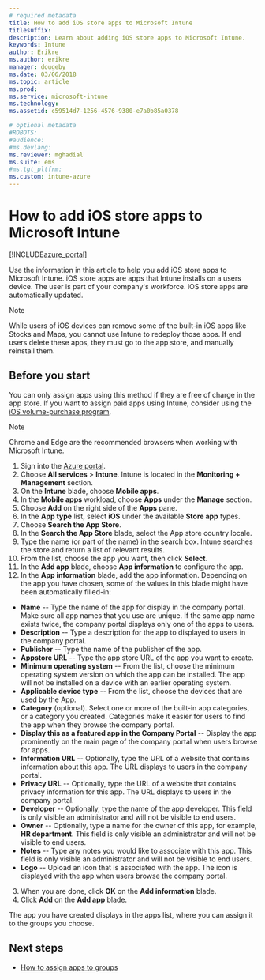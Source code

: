 ```yaml
---
# required metadata
title: How to add iOS store apps to Microsoft Intune
titlesuffix:
description: Learn about adding iOS store apps to Microsoft Intune.
keywords: Intune
author: Erikre
ms.author: erikre
manager: dougeby
ms.date: 03/06/2018
ms.topic: article
ms.prod:
ms.service: microsoft-intune
ms.technology:
ms.assetid: c59514d7-1256-4576-9380-e7a0b85a0378

# optional metadata
#ROBOTS:
#audience:
#ms.devlang:
ms.reviewer: mghadial
ms.suite: ems
#ms.tgt_pltfrm:
ms.custom: intune-azure
---
```


# How to add iOS store apps to Microsoft Intune

[!INCLUDE[azure_portal](./includes/azure_portal.md)]


Use the information in this article to help you add iOS store apps to Microsoft Intune. iOS store apps are apps that Intune installs on a users device. The user is part of your company's workforce. iOS store apps are automatically updated.

>[!NOTE]
>While users of iOS devices can remove some of the built-in iOS apps like Stocks and Maps, you cannot use Intune to redeploy those apps. If end users delete these apps, they must go to the app store, and manually reinstall them.

## Before you start

You can only assign apps using this method if they are free of charge in the app store. If you want to assign paid apps using Intune, consider using the [iOS volume-purchase program](vpp-apps-ios.md).

>[!NOTE]
>Chrome and Edge are the recommended browsers when working with Microsoft Intune.

1. Sign into the [Azure portal](https://portal.azure.com).
2. Choose **All services** > **Intune**. Intune is located in the **Monitoring + Management** section.
3. On the **Intune** blade, choose **Mobile apps**.
4. In the **Mobile apps** workload, choose **Apps** under the **Manage** section.
5. Choose **Add** on the right side of the **Apps** pane.
6. In the **App type** list, select **iOS** under the available **Store app** types.
7. Choose **Search the App Store**.
8. In the **Search the App Store** blade, select the App store country locale.
9. Type the name (or part of the name) in the search box. Intune searches the store and return a list of relevant results.
10. From the list, choose the app you want, then click **Select**.
11. In the **Add app** blade, choose **App information** to configure the app.
12. In the **App information** blade, add the app information. Depending on the app you have chosen, some of the values in this blade might have been automatically filled-in:
- **Name** -- Type the name of the app for display in the company portal. Make sure all app names that you use are unique. If the same app name exists twice, the company portal displays only one of the apps to users.
- **Description** -- Type a description for the app to displayed to users in the company portal.
- **Publisher** -- Type the name of the publisher of the app.
- **Appstore URL** -- Type the app store URL of the app you want to create.
- **Minimum operating system** -- From the list, choose the minimum operating system version on which the app can be installed. The app will not be installed on a device with an earlier operating system.
- **Applicable device type** -- From the list, choose the devices that are used by the App.
- **Category** (optional). Select one or more of the built-in app categories, or a category you created. Categories make it easier for users to find the app when they browse the company portal.
- **Display this as a featured app in the Company Portal** -- Display the app prominently on the main page of the company portal when users browse for apps.
- **Information URL** -- Optionally, type the URL of a website that contains information about this app. The URL displays to users in the company portal.
- **Privacy URL** -- Optionally, type the URL of a website that contains privacy information for this app. The URL displays to users in the company portal.
- **Developer** -- Optionally, type the name of the app developer. This field is only visible an administrator and will not be visible to end users.
- **Owner** -- Optionally, type a name for the owner of this app, for example, **HR department**.  This field is only visible an administrator and will not be visible to end users.
- **Notes** -- Type any notes you would like to associate with this app. This field is only visible an administrator and will not be visible to end users.
- **Logo** -- Upload an icon that is associated with the app. The icon is displayed with the app when users browse the company portal.
3. When you are done, click **OK** on the **Add information** blade.
4. Click **Add** on the **Add app** blade.

The app you have created displays in the apps list, where you can assign it to the groups you choose.

## Next steps

- [How to assign apps to groups](apps-deploy.md)
